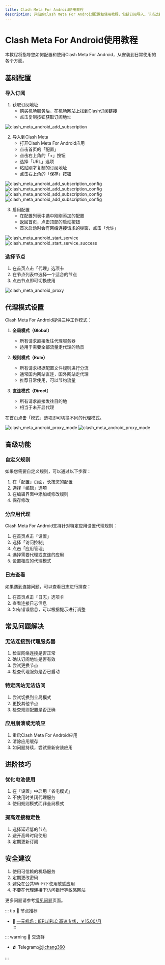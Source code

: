 ```yaml
---
title: Clash Meta For Android使用教程
description: 详细的Clash Meta For Android配置和使用教程，包括订阅导入、节点选择和代理模式设置
---
```


# Clash Meta For Android使用教程

本教程将指导您如何配置和使用Clash Meta For Android，从安装到日常使用的各个方面。

## 基础配置

### 导入订阅

1. 获取订阅地址
   - 购买机场服务后，在机场网站上找到Clash订阅链接
   - 点击复制按钮获取订阅地址

![clash_meta_android_add_subscription](/assets/clashmeta/clash_meta_android_add_subscription.jpg)

2. 导入到Clash Meta
   - 打开Clash Meta For Android应用
   - 点击首页的「配置」
   - 点击右上角的「+」按钮
   - 选择「URL」选项
   - 粘贴刚才复制的订阅地址
   - 点击右上角的「保存」按钮

![clash_meta_android_add_subscription_config](/assets/clashmeta/clash_meta_android_add_subscription_config1.jpg "clash_meta_android_add_subscription_config")
![clash_meta_android_add_subscription_config](/assets/clashmeta/clash_meta_android_add_subscription_config2.jpg "clash_meta_android_add_subscription_config")
![clash_meta_android_add_subscription_config](/assets/clashmeta/clash_meta_android_add_subscription_config3.jpg "clash_meta_android_add_subscription_config")
![clash_meta_android_add_subscription_config](/assets/clashmeta/clash_meta_android_add_subscription_config4.jpg "clash_meta_android_add_subscription_config")

3. 启用配置
   - 在配置列表中选中刚刚添加的配置
   - 返回首页，点击顶部的启动按钮
   - 首次启动时会有网络连接请求的弹窗，点击「允许」

![clash_meta_android_start_service](/assets/clashmeta/clash_meta_android_start_service1.jpg "clash_meta_android_start_service")
![clash_meta_android_start_service_success](/assets/clashmeta/clash_meta_android_start_service2.jpg "clash_meta_android_start_service_success")


### 选择节点

1. 在首页点击「代理」选项卡
2. 在节点列表中选择一个适合的节点
3. 点击节点即可切换使用

![clash_meta_android_proxy](/assets/clashmeta/clash_meta_android_proxy.jpg "clash_meta_android_proxy")

## 代理模式设置

Clash Meta For Android提供三种工作模式：

1. **全局模式（Global）**
   - 所有请求直接发往代理服务器
   - 适用于需要全部流量走代理的场景

2. **规则模式（Rule）**
   - 所有请求根据配置文件规则进行分流
   - 通常国内网站直连，国外网站走代理
   - 推荐日常使用，可以节约流量

3. **直连模式（Direct）**
   - 所有请求直接发往目的地
   - 相当于未开启代理

在首页点击「模式」选项即可切换不同的代理模式。


![clash_meta_android_proxy_mode](/assets/clashmeta/clash_meta_android_proxy_mode1.jpg "clash_meta_android_proxy_mode")
![clash_meta_android_proxy_mode](/assets/clashmeta/clash_meta_android_proxy_mode2.jpg "clash_meta_android_proxy_mode")


## 高级功能

### 自定义规则

如果您需要自定义规则，可以通过以下步骤：

1. 在「配置」页面，长按您的配置
2. 选择「编辑」选项
3. 在编辑界面中添加或修改规则
4. 保存修改

### 分应用代理

Clash Meta For Android支持针对特定应用设置代理规则：

1. 在首页点击「设置」
2. 选择「访问控制」
3. 点击「应用管理」
4. 选择需要代理或直连的应用
5. 设置相应的代理模式

### 日志查看

如果遇到连接问题，可以查看日志进行排查：

1. 在首页点击「日志」选项卡
2. 查看连接日志信息
3. 如有错误信息，可以根据提示进行调整

## 常见问题解决

### 无法连接到代理服务器

1. 检查网络连接是否正常
2. 确认订阅地址是否有效
3. 尝试更换节点
4. 检查代理服务是否已启动

### 特定网站无法访问

1. 尝试切换到全局模式
2. 更换其他节点
3. 检查规则配置是否正确

### 应用崩溃或无响应

1. 重启Clash Meta For Android应用
2. 清除应用缓存
3. 如问题持续，尝试重新安装应用

## 进阶技巧

### 优化电池使用

1. 在「设置」中启用「省电模式」
2. 不使用时关闭代理服务
3. 使用规则模式而非全局模式

### 提高连接稳定性

1. 选择延迟低的节点
2. 避开高峰时段使用
3. 定期更新订阅

## 安全建议

1. 使用可信赖的机场服务
2. 定期更改密码
3. 避免在公共Wi-Fi下使用敏感应用
4. 不要在代理连接下访问银行等敏感网站

更多问题请参考[常见问题](/faq.md)页面。

::: tip 🎉 节点推荐
- 🚀 <a href="https://a.suola.link/1yuan" rel="sponsored nofollow noopener" target="_blank">一元机场：IEPL/IPLC 高速专线，￥15.00/月</a><br>
:::

::: warning  💬 交流群

- 🫂 Telegram:[@jichang360](https://t.me/jichang360)

:::